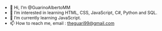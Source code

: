 - 👋 Hi, I’m @GuarinoAlbertoMM
- 👀 I’m interested in learning HTML, CSS, JavaScript, C#, Python and SQL.
- 🌱 I’m currently learning JavaScript.
- 📫 How to reach me, email : theguari99@gmail.com

<!---
GuarinoAlbertoMM/GuarinoAlbertoMM is a ✨ special ✨ repository because its `README.md` (this file) appears on your GitHub profile.
You can click the Preview link to take a look at your changes.
--->
